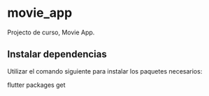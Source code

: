 # movie_app

Projecto de curso, Movie App.

## Instalar dependencias

Utilizar el comando siguiente para instalar los paquetes necesarios:

flutter packages get

